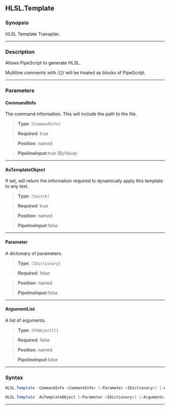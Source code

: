 HLSL.Template
-------------
### Synopsis
HLSL Template Transpiler.

---
### Description

Allows PipeScript to generate HLSL.

Multiline comments with /*{}*/ will be treated as blocks of PipeScript.

---
### Parameters
#### **CommandInfo**

The command information.  This will include the path to the file.



> **Type**: ```[CommandInfo]```

> **Required**: true

> **Position**: named

> **PipelineInput**:true (ByValue)



---
#### **AsTemplateObject**

If set, will return the information required to dynamically apply this template to any text.



> **Type**: ```[Switch]```

> **Required**: true

> **Position**: named

> **PipelineInput**:false



---
#### **Parameter**

A dictionary of parameters.



> **Type**: ```[IDictionary]```

> **Required**: false

> **Position**: named

> **PipelineInput**:false



---
#### **ArgumentList**

A list of arguments.



> **Type**: ```[PSObject[]]```

> **Required**: false

> **Position**: named

> **PipelineInput**:false



---
### Syntax
```PowerShell
HLSL.Template -CommandInfo <CommandInfo> [-Parameter <IDictionary>] [-ArgumentList <PSObject[]>] [<CommonParameters>]
```
```PowerShell
HLSL.Template -AsTemplateObject [-Parameter <IDictionary>] [-ArgumentList <PSObject[]>] [<CommonParameters>]
```
---

